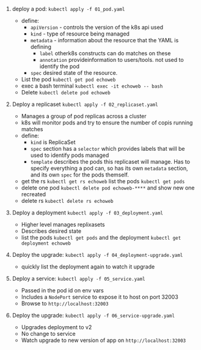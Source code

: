 1. deploy a pod: ```kubectl apply -f 01_pod.yaml```
    - define:
        - `apiVersion` - controls the version of the k8s api used
        - `kind` - type of resource being managed
        - `metadata` - information about the resource that the YAML is defining
            - `label` otherk8s constructs can do matches on these
            - `annotation` provideinformation to users/tools. not used to identify the pod
        - `spec` desired state of the resource.
    - List the pod `kubectl get pod echoweb` 
    - exec a bash terminal `kubectl exec -it echoweb -- bash` 
    - Delete `kubectl delete pod echoweb`

2. Deploy a replicaset ```kubectl apply -f 02_replicaset.yaml```
    - Manages a group of pod replicas across a cluster
    - k8s will monitor pods and try to ensure the number of copis running matches
    - define:
        - `kind` is ReplicaSet
        - `spec` section has a `selector` which provides labels that will be used to identify pods managed
        - `template` describes the pods this replicaset will manage. Has to specify everything a pod can, so has its own  `metadata` section, and its own `spec` for the pods themself.
    - get the rs `kubectl get rs echoweb` list the pods `kubectl get pods`
    - delete one pod `kubectl delete pod echoweb-****` and show new one recreated
    - delete rs `kubectl delete rs echoweb`

3. Deploy a deployment `kubectl apply -f 03_deployment.yaml`
    - Higher level manages replixasets
    - Describes desired state
    - list the pods `kubectl get pods` and the deployment `kubectl get deployment echoweb`

4. Deploy the upgrade: `kubectl apply -f 04_deployment-upgrade.yaml`
    - quickly list the deployment again to watch it upgrade

5. Deploy a service: `kubectl apply -f 05_service.yaml`
    - Passed in the pod id on env vars
    - Includes a `NodePort` service to expose it to host on port 32003
    - Browse to `http://localhost:32003`

6. Deploy the upgrade: `kubectl apply -f 06_service-upgrade.yaml`
    - Upgrades deployment to v2
    - No change to service
    - Watch upgrade to  new version of app on `http://localhost:32003`


